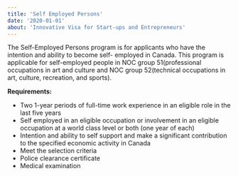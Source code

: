 ```yaml
---
title: 'Self Employed Persons'
date: '2020-01-01'
about: 'Innovative Visa for Start-ups and Entrepreneurs'
---
```


The Self-Employed Persons program is for applicants who have the intention and ability to become self- employed in Canada. This program is applicable for self-employed people in NOC group 51(professional occupations in art and culture and NOC group 52(technical occupations in art, culture, recreation, and sports).
<div style="margin:8px;"></div>

**Requirements:**
<ul style="list-style-type: disc; list-style-position: outside; margin-top:5px; margin-left:5px;">
<li>Two 1-year periods of full-time work experience in an eligible role in the last five years</li>
<li>Self employed in an eligible occupation or involvement in an eligible occupation at a world class level or both (one year of each)</li>
<li>Intention and ability to self support and make a significant contribution to the specified economic activity in Canada</li>
<li>Meet the selection criteria</li>
<li>Police clearance certificate</li>
<li>Medical examination</li>
</ul>
